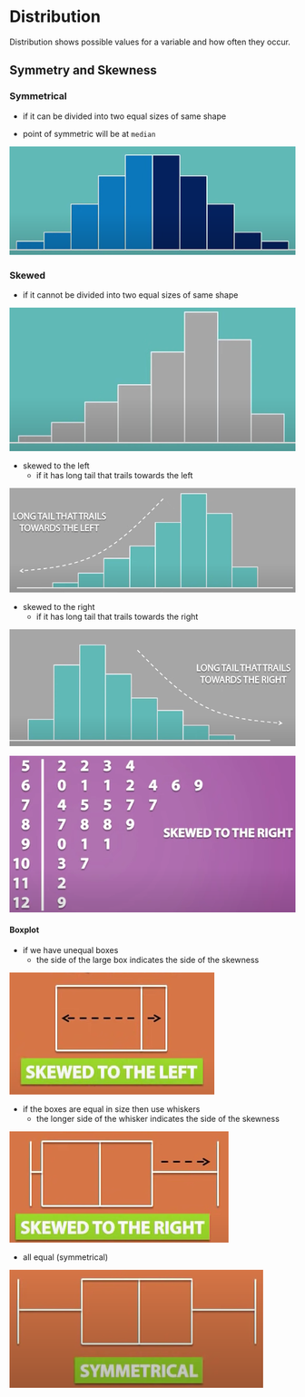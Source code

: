 # Distribution

Distribution shows possible values for a variable and how often they occur.

## Symmetry and Skewness

### Symmetrical

* if it can be divided into two equal sizes of same shape

* point of symmetric will be at `median`

![Image Symmetrical Distribution](img/004.distribution-1003074747.png)

### Skewed

* if it cannot be divided into two equal sizes of same shape

![Image Skewed Distribution](img/004.distribution-1003074912.png)

* skewed to the left
  * if it has long tail that trails towards the left

![Image Left Skewed](img/004.distribution-1003075138.png)

* skewed to the right
  * if it has long tail that trails towards the right

![Image Right Skewed](img/004.distribution-1003075224.png)

![Image Rigth Skewed Stemplot ](img/004.distribution-1003075357.png)

#### Boxplot

* if we have unequal boxes
  * the side of the large box indicates the side of the skewness

![Image Box left skewness](img/004.distribution-1003075700.png)

* if the boxes are equal in size then use whiskers
  * the longer side of the whisker indicates the side of the skewness

![Image Whisker right skewness](img/004.distribution-1003075918.png)

* all equal (symmetrical)

![Image Boxplot symmetric](img/004.distribution-1003080108.png)

